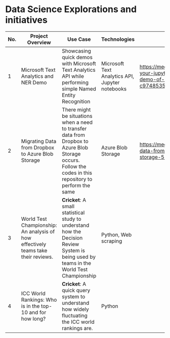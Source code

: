 # Data Science Explorations and initiatives


| No. | Project Overview                                                                | Use Case                                                                                                                                                  | Technologies                                     | Blog Link                                                                                                         |
|-----|---------------------------------------------------------------------------------|-----------------------------------------------------------------------------------------------------------------------------------------------------------|--------------------------------------------------|-------------------------------------------------------------------------------------------------------------------|
| 1   | Microsoft Text Analytics and NER Demo                                           | Showcasing quick demos with Microsoft Text Analytics API while performing simple Named Entity Recognition                                                 | Microsoft Text Analytics API, Jupyter notebooks  | https://medium.com/kishan19/using-your-jupyter-notebook-for-a-quick-demo-of-named-entity-recognition-c974853577bf |
| 2   | Migrating Data from Dropbox to Azure Blob Storage                               | There might be situations when a need to transfer data from Dropbox to Azure Blob Storage occurs. Follow the codes in this repository to perform the same | Azure Blob Storage                               | https://medium.com/kishan19/importing-data-from-dropbox-to-azure-blob-storage-575b97cfe8a9                        |
| 3   | World Test Championship: An analysis of how effectively teams take their reviews. | **Cricket**: A small statistical study to understand how the Decision Review System is being used by teams in the World Test Championship                                       | Python, Web scraping                             |                                                                                                                   |
| 4   | ICC World Rankings: Who is in the top-10 and for how long?                      | **Cricket**: A quick query system to understand how widely fluctuating the ICC world rankings are.                                                            | Python                                           |                                                                                                                   |


